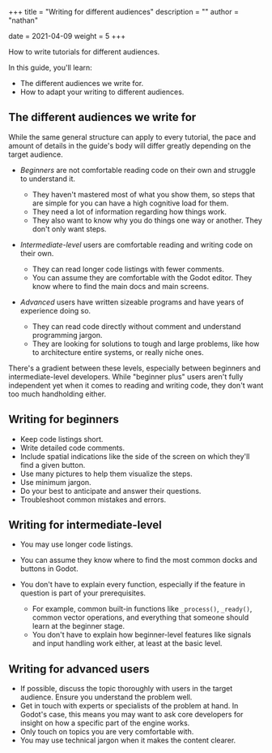 +++
title = "Writing for different audiences"
description = ""
author = "nathan"

date = 2021-04-09
weight = 5
+++

How to write tutorials for different audiences.

In this guide, you'll learn:

- The different audiences we write for.
- How to adapt your writing to different audiences.

## The different audiences we write for

While the same general structure can apply to every tutorial, the pace and amount of details in the guide's body will differ greatly depending on the target audience.

- _Beginners_ are not comfortable reading code on their own and struggle to understand it.

  - They haven't mastered most of what you show them, so steps that are simple for you can have a high cognitive load for them.
  - They need a lot of information regarding how things work.
  - They also want to know why you do things one way or another. They don't only want steps.

- _Intermediate-level_ users are comfortable reading and writing code on their own.

  - They can read longer code listings with fewer comments.
  - You can assume they are comfortable with the Godot editor. They know where to find the main docs and main screens.

- _Advanced_ users have written sizeable programs and have years of experience doing so.

  - They can read code directly without comment and understand programming jargon.
  - They are looking for solutions to tough and large problems, like how to architecture entire systems, or really niche ones.

There's a gradient between these levels, especially between beginners and intermediate-level developers. While "beginner plus" users aren't fully independent yet when it comes to reading and writing code, they don't want too much handholding either.

## Writing for beginners

- Keep code listings short.
- Write detailed code comments.
- Include spatial indications like the side of the screen on which they'll find a given button.
- Use many pictures to help them visualize the steps.
- Use minimum jargon.
- Do your best to anticipate and answer their questions.
- Troubleshoot common mistakes and errors.

## Writing for intermediate-level

- You may use longer code listings.
- You can assume they know where to find the most common docks and buttons in Godot.
- You don't have to explain every function, especially if the feature in question is part of your prerequisites.

  - For example, common built-in functions like `_process()`, `_ready()`, common vector operations, and everything that someone should learn at the beginner stage.
  - You don't have to explain how beginner-level features like signals and input handling work either, at least at the basic level.

## Writing for advanced users

- If possible, discuss the topic thoroughly with users in the target audience. Ensure you understand the problem well.
- Get in touch with experts or specialists of the problem at hand. In Godot's case, this means you may want to ask core developers for insight on how a specific part of the engine works.
- Only touch on topics you are very comfortable with.
- You may use technical jargon when it makes the content clearer.
